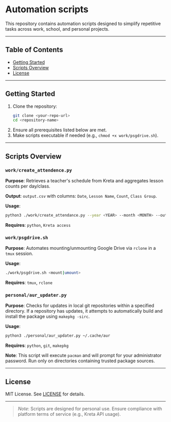 # Automation scripts

This repository contains automation scripts designed to simplify repetitive
tasks across work, school, and personal projects.

---

## Table of Contents

- [Getting Started](#getting-started)
- [Scripts Overview](#scripts-overview)
- [License](#license)

---

## Getting Started

1.  Clone the repository:
    ```bash
    git clone <your-repo-url>
    cd <repository-name>
    ```
2.  Ensure all prerequisites listed below are met.
3.  Make scripts executable if needed (e.g., `chmod +x work/psgdrive.sh`).

---

## Scripts Overview

### `work/create_attendence.py`

**Purpose**: Retrieves a teacher's schedule from Kreta and aggregates lesson
counts per day/class.

**Output**: `output.csv` with columns: `Date`, `Lesson Name`, `Count`,
`Class Group`.

**Usage**:

```bash
python3 ./work/create_attendance.py --year <YEAR> --month <MONTH> --output <OUTPUT_FILE>
```

**Requires**: `python`, `Kreta access`

### `work/psgdrive.sh`

**Purpose**: Automates mounting/unmounting Google Drive via `rclone` in a `tmux`
session.

**Usage**:

```bash
./work/psgdrive.sh <mount|umount>
```

**Requires**: `tmux`, `rclone`

### `personal/aur_updater.py`

**Purpose**: Checks for updates in local git repositories within a specified
directory. If a repository has updates, it attempts to automatically build
and install the package using `makepkg -sirc`.

**Usage**:

```bash
python3 ./personal/aur_updater.py ~/.cache/aur
```

**Requires**: `python`, `git`, `makepkg`

**Note**: This script will execute `pacman` and will prompt for your
administrator password. Run only on directories containing trusted package
sources.

---

## License
MIT License. See [LICENSE](LICENSE) for details.

---

> *Note*: Scripts are designed for personal use. Ensure compliance with platform
> terms of service (e.g., Kreta API usage).
